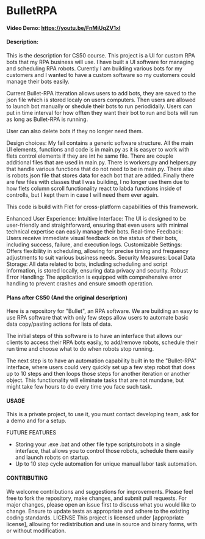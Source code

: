 # BulletRPA
#### Video Demo:  <https://youtu.be/FnMiUqZV1xI>
#### Description:
This is the description for CS50 course. This project is a UI for custom RPA bots that my RPA business will use. I have built a UI software for managing and scheduling RPA robots. Curently I am building various bots for my customers and I wanted to have a custom software so my customers could manage their bots easily.

Current Bullet-RPA itteration allows users to add bots, they are saved to the json file which is stored localy on users computers. Then users are allowed to launch bot manually or shedule their bots to run periodidally. Users can put in time interval for how offten they want their bot to run and bots will run as long as Bullet-RPA is running.

User can also delete bots if they no longer need them.

Design choices:
My fail contains a generic software structure. All the main UI elements, functions and code is in main.py as it is easyer to work with flets control elements if they are int he same file. There are couple additional files that are used in main.py. There is workers.py and helpers.py that handle various functions that do not need to be in main.py. There also is robots.json file that stores data for each bot that are added. Finally there are few files with classes that I was building, I no longer use them due to how flets column scroll functionality react to labda functions inside of controlls, but I kept them in case I will need them ever again.

This code is build with Flet for cross-platform capabilities of this framework.

Enhanced User Experience:
Intuitive Interface: The UI is designed to be user-friendly and straightforward, ensuring that even users with minimal technical expertise can easily manage their bots.
Real-time Feedback: Users receive immediate visual feedback on the status of their bots, including success, failure, and execution logs.
Customizable Settings: Offers flexibility in scheduling, allowing for precise timing and frequency adjustments to suit various business needs.
Security Measures:
Local Data Storage: All data related to bots, including scheduling and script information, is stored locally, ensuring data privacy and security.
Robust Error Handling: The application is equipped with comprehensive error handling to prevent crashes and ensure smooth operation.

#### Plans after CS50 (And the original description)
Here is a repository for "Bullet", an RPA software. We are building an easy to use RPA software that with only few steps allow users to automate basic data copy/pasting actions for lists of data.

The initial steps of this software is to have an interface that allows our clients to access their RPA bots easily, to add/remove robots, schedule their run time and choose what to do when robots stop running.

The next step is to have an automation capability built in to the "Bullet-RPA" interface, where users could very quickly set up a few step robot that does up to 10 steps and then loops those steps for another iteration or another object. This functionality will eliminate tasks that are not mundane, but might take few hours to do every time you face such task.

#### USAGE
This is a private project, to use it, you must contact developing team, ask for a demo and for a setup.

FUTURE FEATURES
- Storing your .exe .bat and other file type scripts/robots in a single interface, that allows you to control those robots, schedule them easily and launch robots on startup.
- Up to 10 step cycle automation for unique manual labor task automation.

#### CONTRIBUTING
We welcome contributions and suggestions for improvements. Please feel free to fork the repository, make changes, and submit pull requests. For major changes, please open an issue first to discuss what you would like to change.
Ensure to update tests as appropriate and adhere to the existing coding standards.
LICENSE
This project is licensed under [appropriate license], allowing for redistribution and use in source and binary forms, with or without modification.
